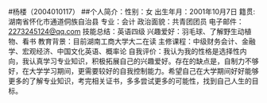 #杨楼（2004010117）
##个人简介：性别：女    出生年月：2001年10月7日  籍贯:湖南省怀化市通道侗族自治县  专业：会计  政治面貌：共青团团员  电子邮件：2273245124@qq.com
技能总结：英语四级
兴趣爱好：羽毛球、了解野生动植物、看书
教育背景：目前湖南工商大学大二在读
主修课程：中级财务会计、金融学、宏观经济、中国文化英语、概率论
自我评价：我认为我的性格是选择性内向，我认真学习专业知识，积极拓展自己的兴趣爱好。存在的缺点是，自制力不够好，在大学学习期间，更需要较好的自我控制能力。希望自己在大学期间好好能够更多的了解专业知识，考完相关证书，多多尝试更多的可能性，找到自己人生的目标。
